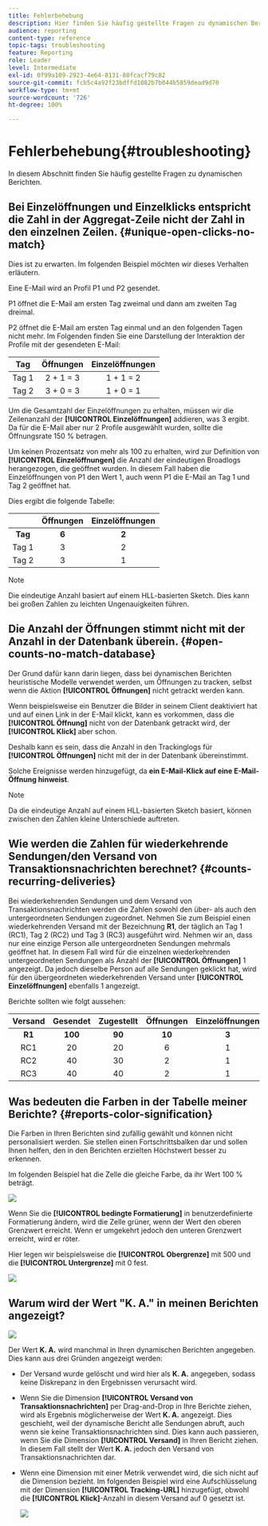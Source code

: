 ```yaml
---
title: Fehlerbehebung
description: Hier finden Sie häufig gestellte Fragen zu dynamischen Berichten.
audience: reporting
content-type: reference
topic-tags: troubleshooting
feature: Reporting
role: Leader
level: Intermediate
exl-id: 0f99a109-2923-4e64-8131-80fcacf79c82
source-git-commit: fcb5c4a92f23bdffd1082b7b044b5859dead9d70
workflow-type: tm+mt
source-wordcount: '726'
ht-degree: 100%

---
```


# Fehlerbehebung{#troubleshooting}

In diesem Abschnitt finden Sie häufig gestellte Fragen zu dynamischen Berichten.

## Bei Einzelöffnungen und Einzelklicks entspricht die Zahl in der Aggregat-Zeile nicht der Zahl in den einzelnen Zeilen.  {#unique-open-clicks-no-match}

Dies ist zu erwarten.
Im folgenden Beispiel möchten wir dieses Verhalten erläutern.

Eine E-Mail wird an Profil P1 und P2 gesendet.

P1 öffnet die E-Mail am ersten Tag zweimal und dann am zweiten Tag dreimal.

P2 öffnet die E-Mail am ersten Tag einmal und an den folgenden Tagen nicht mehr.
Im Folgenden finden Sie eine Darstellung der Interaktion der Profile mit der gesendeten E-Mail:

<table> 
 <thead> 
  <tr> 
   <th align="center"> <strong>Tag</strong> <br /> </th> 
   <th align="center"> <strong>Öffnungen</strong> <br /> </th> 
   <th align="center"> <strong>Einzelöffnungen</strong> <br /> </th> 
  </tr> 
 </thead> 
 <tbody> 
  <tr> 
   <td align="center"> Tag 1<br /> </td> 
   <td align="center"> 2 + 1 = 3<br /> </td> 
   <td align="center"> 1 + 1 = 2<br /> </td> 
  </tr> 
  <tr> 
   <td align="center"> Tag 2<br /> </td> 
   <td align="center"> 3 + 0 = 3<br /> </td> 
   <td align="center"> 1 + 0 = 1<br /> </td> 
  </tr>
 </tbody> 
</table>

Um die Gesamtzahl der Einzelöffnungen zu erhalten, müssen wir die Zeilenanzahl der **[!UICONTROL Einzelöffnungen]** addieren, was 3 ergibt. Da für die E-Mail aber nur 2 Profile ausgewählt wurden, sollte die Öffnungsrate 150 % betragen.

Um keinen Prozentsatz von mehr als 100 zu erhalten, wird zur Definition von **[!UICONTROL Einzelöffnungen]** die Anzahl der eindeutigen Broadlogs herangezogen, die geöffnet wurden. In diesem Fall haben die Einzelöffnungen von P1 den Wert 1, auch wenn P1 die E-Mail an Tag 1 und Tag 2 geöffnet hat.

Dies ergibt die folgende Tabelle:

<table> 
 <thead> 
  <tr> 
   <th align="center"> <strong></strong> <br /> </th> 
   <th align="center"> <strong>Öffnungen</strong> <br /> </th> 
   <th align="center"> <strong>Einzelöffnungen</strong> <br /> </th> 
  </tr> 
 </thead> 
 <tbody> 
  <tr> 
   <td align="center"> <strong> Tag </strong><br /> </td> 
   <td align="center"> <strong> 6 </strong><br /> </td> 
   <td align="center"> <strong> 2</strong><br /> </td>
  </tr> 
  <tr> 
   <td align="center"> Tag 1<br /> </td> 
   <td align="center"> 3<br /> </td> 
   <td align="center"> 2<br /> </td>
  </tr> 
  <tr> 
   <td align="center"> Tag 2<br /> </td> 
   <td align="center"> 3<br /> </td> 
   <td align="center"> 1<br /> </td> 
  </tr> 
 </tbody> 
</table>

>[!NOTE]
>
>Die eindeutige Anzahl basiert auf einem HLL-basierten Sketch. Dies kann bei großen Zahlen zu leichten Ungenauigkeiten führen.

## Die Anzahl der Öffnungen stimmt nicht mit der Anzahl in der Datenbank überein.  {#open-counts-no-match-database}

Der Grund dafür kann darin liegen, dass bei dynamischen Berichten heuristische Modelle verwendet werden, um Öffnungen zu tracken, selbst wenn die Aktion **[!UICONTROL Öffnungen]** nicht getrackt werden kann.

Wenn beispielsweise ein Benutzer die Bilder in seinem Client deaktiviert hat und auf einen Link in der E-Mail klickt, kann es vorkommen, dass die **[!UICONTROL Öffnung]** nicht von der Datenbank getrackt wird, der **[!UICONTROL Klick]** aber schon.

Deshalb kann es sein, dass die Anzahl in den Trackinglogs für **[!UICONTROL Öffnungen]** nicht mit der in der Datenbank übereinstimmt.

Solche Ereignisse werden hinzugefügt, da **ein E-Mail-Klick auf eine E-Mail-Öffnung hinweist**.

>[!NOTE]
>
>Da die eindeutige Anzahl auf einem HLL-basierten Sketch basiert, können zwischen den Zahlen kleine Unterschiede auftreten.

## Wie werden die Zahlen für wiederkehrende Sendungen/den Versand von Transaktionsnachrichten berechnet?  {#counts-recurring-deliveries}

Bei wiederkehrenden Sendungen und dem Versand von Transaktionsnachrichten werden die Zahlen sowohl den über- als auch den untergeordneten Sendungen zugeordnet.
Nehmen Sie zum Beispiel einen wiederkehrenden Versand mit der Bezeichnung **R1**, der täglich an Tag 1 (RC1), Tag 2 (RC2) und Tag 3 (RC3) ausgeführt wird.
Nehmen wir an, dass nur eine einzige Person alle untergeordneten Sendungen mehrmals geöffnet hat. In diesem Fall wird für die einzelnen wiederkehrenden untergeordneten Sendungen als Anzahl der **[!UICONTROL Öffnungen]** 1 angezeigt.
Da jedoch dieselbe Person auf alle Sendungen geklickt hat, wird für den übergeordneten wiederkehrenden Versand unter **[!UICONTROL Einzelöffnungen]** ebenfalls 1 angezeigt.

Berichte sollten wie folgt aussehen:

<table> 
 <thead> 
  <tr> 
   <th align="center"> <strong>Versand</strong> <br /> </th> 
   <th align="center"> <strong>Gesendet</strong> <br /> </th> 
   <th align="center"> <strong>Zugestellt</strong> <br /> </th>
   <th align="center"> <strong>Öffnungen</strong> <br /> </th> 
   <th align="center"> <strong>Einzelöffnungen</strong> <br /> </th>
  </tr> 
 </thead> 
 <tbody> 
  <tr> 
   <td align="center"> <strong>R1</strong><br/> </td> 
   <td align="center"> <strong>100</strong><br/> </td> 
   <td align="center"> <strong>90</strong><br/> </td> 
   <td align="center"> <strong>10</strong><br/> </td> 
   <td align="center"> <strong>3</strong><br/> </td> 
  </tr> 
  <tr> 
   <td align="center"> RC1<br/> </td> 
   <td align="center"> 20<br /> </td> 
   <td align="center"> 20<br /> </td> 
   <td align="center"> 6<br /> </td> 
   <td align="center"> 1<br /> </td> 
  </tr>
    <tr> 
   <td align="center"> RC2<br /> </td> 
   <td align="center"> 40<br /> </td> 
   <td align="center"> 30<br /> </td> 
   <td align="center"> 2<br /> </td> 
   <td align="center"> 1<br /> </td> 
  </tr> 
    <tr> 
   <td align="center"> RC3<br /> </td> 
   <td align="center"> 40<br /> </td> 
   <td align="center"> 40<br /> </td> 
   <td align="center"> 2<br /> </td> 
   <td align="center"> 1<br /> </td> 
  </tr> 
 </tbody> 
</table>

## Was bedeuten die Farben in der Tabelle meiner Berichte? {#reports-color-signification}

Die Farben in Ihren Berichten sind zufällig gewählt und können nicht personalisiert werden. Sie stellen einen Fortschrittsbalken dar und sollen Ihnen helfen, den in den Berichten erzielten Höchstwert besser zu erkennen.

Im folgenden Beispiel hat die Zelle die gleiche Farbe, da ihr Wert 100 % beträgt.

![](assets/troubleshooting_1.png)

Wenn Sie die **[!UICONTROL bedingte Formatierung]** in benutzerdefinierte Formatierung ändern, wird die Zelle grüner, wenn der Wert den oberen Grenzwert erreicht. Wenn er umgekehrt jedoch den unteren Grenzwert erreicht, wird er röter.

Hier legen wir beispielsweise die **[!UICONTROL Obergrenze]** mit 500 und die **[!UICONTROL Untergrenze]** mit 0 fest.

![](assets/troubleshooting_2.png)

## Warum wird der Wert &quot;K. A.&quot; in meinen Berichten angezeigt?

![](assets/troubleshooting_3.png)

Der Wert **K. A.** wird manchmal in Ihren dynamischen Berichten angegeben. Dies kann aus drei Gründen angezeigt werden:

* Der Versand wurde gelöscht und wird hier als **K. A.** angegeben, sodass keine Diskrepanz in den Ergebnissen verursacht wird.
* Wenn Sie die Dimension **[!UICONTROL Versand von Transaktionsnachrichten]** per Drag-and-Drop in Ihre Berichte ziehen, wird als Ergebnis möglicherweise der Wert **K. A.** angezeigt. Dies geschieht, weil der dynamische Bericht alle Sendungen abruft, auch wenn sie keine Transaktionsnachrichten sind. Dies kann auch passieren, wenn Sie die Dimension **[!UICONTROL Versand]** in Ihren Bericht ziehen. In diesem Fall stellt der Wert **K. A.** jedoch den Versand von Transaktionsnachrichten dar.
* Wenn eine Dimension mit einer Metrik verwendet wird, die sich nicht auf die Dimension bezieht. Im folgenden Beispiel wird eine Aufschlüsselung mit der Dimension **[!UICONTROL Tracking-URL]** hinzugefügt, obwohl die **[!UICONTROL Klick]**-Anzahl in diesem Versand auf 0 gesetzt ist.

   ![](assets/troubleshooting_4.png)

